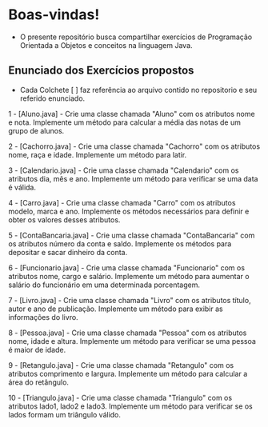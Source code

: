 # Boas-vindas!
- O presente repositório busca compartilhar exercícios de Programação Orientada a Objetos e conceitos na linguagem Java.

## Enunciado dos Exercícios propostos
- Cada Colchete [ ] faz referência ao arquivo contido no repositorio e seu referido enunciado.

1 - [Aluno.java] - Crie uma classe chamada "Aluno" com os atributos nome e nota. Implemente um
método para calcular a média das notas de um grupo de alunos.

2 - [Cachorro.java] - Crie uma classe chamada "Cachorro" com os atributos nome, raça e idade. Implemente
um método para latir. 

3 - [Calendario.java] - Crie uma classe chamada "Calendario" com os atributos dia, mês e ano. Implemente
um método para verificar se uma data é válida. 

4 - [Carro.java] - Crie uma classe chamada "Carro" com os atributos modelo, marca e ano. Implemente os
métodos necessários para definir e obter os valores desses atributos.

5 - [ContaBancaria.java] - Crie uma classe chamada "ContaBancaria" com os atributos número da conta e saldo.
Implemente os métodos para depositar e sacar dinheiro da conta. 

6 - [Funcionario.java] - Crie uma classe chamada "Funcionario" com os atributos nome, cargo e salário.
Implemente um método para aumentar o salário do funcionário em uma determinada
porcentagem.

7 - [Livro.java] - Crie uma classe chamada "Livro" com os atributos título, autor e ano de publicação.
Implemente um método para exibir as informações do livro.

8 - [Pessoa.java] - Crie uma classe chamada "Pessoa" com os atributos nome, idade e altura. Implemente
um método para verificar se uma pessoa é maior de idade. 

9 - [Retangulo.java] - Crie uma classe chamada "Retangulo" com os atributos comprimento e largura.
Implemente um método para calcular a área do retângulo. 

10 - [Triangulo.java] - Crie uma classe chamada "Triangulo" com os atributos lado1, lado2 e lado3. Implemente
um método para verificar se os lados formam um triângulo válido.
